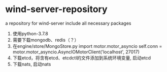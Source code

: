 # wind-server-repository
a repository for wind-server include all necessary packages
1. 使用python-3.7.8
2. 需要下载mongodb、redis（？）
3. 在engine/store/MongoStore.py
import motor.motor_asyncio
self.conn = motor.motor_asyncio.AsyncIOMotorClient('localhost', 27017)
4. 下载etcd，将含有etcd、etcdctl的文件添加到系统环境变量, 启动etcd
5. 下载nats, 启动nats
